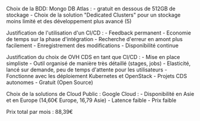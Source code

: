 Choix de la BDD:  Mongo DB Atlas : 
    - gratuit en dessous de 512GB de stockage
    - Choix de la solution "Dedicated Clusters" pour un stockage moins limité et des développement plus avancé (5)

Justification de l'utilisation d'un CI/CD : 
    - Feedback permanent
    - Economie de temps sur la phase d'intégration
    - Recherche d'erreur en amont plus facilement
    - Enregistrement des modifications
    - Disponibilité continue

Justification du choix de OVH CDS en tant que CI/CD :
    - Mise en place simpliste
    - Outil organisé de manière très détaillé (stages, jobs)
    - Elasticité, lancé sur demande, peu de temps d'attente pour les utilisateurs
    - Fonctionne avec les déploiement Kubernetes et OpenStack
    - Projets CDS autonomes
    - Gratuit (Open Source)

Choix de la solutions de Cloud Public : 
Google Cloud :
    - Disponibilité en Asie et en Europe (14,60€ Europe, 16,79 Asie)
    - Latence faible
    - Prix faible
    
Prix total par mois : 88,39€
    
